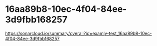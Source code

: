 # 16aa89b8-10ec-4f04-84ee-3d9fbb168257
https://sonarcloud.io/summary/overall?id=examly-test_16aa89b8-10ec-4f04-84ee-3d9fbb168257
